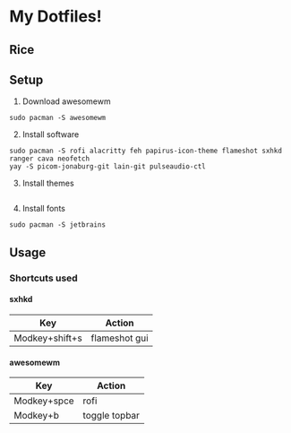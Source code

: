 # My Dotfiles!

## Rice

## Setup

1. Download awesomewm
```
sudo pacman -S awesomewm
```
2. Install software
```
sudo pacman -S rofi alacritty feh papirus-icon-theme flameshot sxhkd ranger cava neofetch 
yay -S picom-jonaburg-git lain-git pulseaudio-ctl
```
3. Install themes
```

```
4. Install fonts
```
sudo pacman -S jetbrains 
```

## Usage

### Shortcuts used

#### sxhkd
|      Key      |     Action    |
| ------------- | ------------- |
| Modkey+shift+s| flameshot gui |


#### awesomewm
|      Key      |     Action    |
| ------------- | ------------- |
|  Modkey+spce  |      rofi     |
|   Modkey+b    | toggle topbar |

